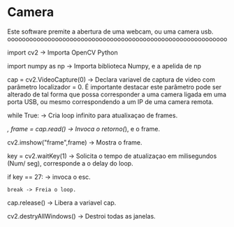 # Camera
Este software premite a abertura de uma webcam, ou uma camera usb.
oooooooooooooooooooooooooooooooooooooooooooooooooooooooooooo

import cv2 -> Importa OpenCV Python

import numpy as np -> Importa biblioteca Numpy, e a apelida de np

cap = cv2.VideoCapture(0) -> Declara variavel de captura de video com parâmetro localizador = 0. É importante destacar este parâmetro pode ser alterado de tal forma que possa corresponder a uma camera ligada em uma porta USB, ou mesmo correspondendo a um IP de uma camera remota. 

while True: -> Cria loop infinito para atualixaçao de frames.

   _, frame = cap.read() -> Invoca o retorno(_), e o frame.

   cv2.imshow("frame",frame) -> Mostra o frame.

   key = cv2.waitKey(1) -> Solicita o tempo de atualizaçao em milisegundos (Num/ seg), corresponde a o delay do loop.

   if key == 27: -> invoca o esc.

    break -> Freia o loop.

cap.release() -> Libera a variavel cap.

cv2.destryAllWindows() -> Destroi todas as janelas.